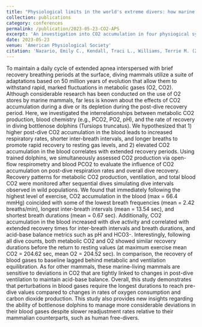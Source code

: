 ```yaml
---
title: "Physiological limits in the world's extreme divers: how marine mammals manage CO2 accumulation and its effects on dive recovery"
collection: publications
category: conferences
permalink: /publication/2023-05-23-CO2-APS
excerpt: 'An investigation into CO2 accumulation in four physiogical systems and their respective recovery timelines.'
date: 2023-05-23
venue: 'American Physiological Society'
citation: 'Nazario, Emily C., Kendall, Traci L., Williams, Terrie M. (2023). &quot;Physiological limits in the world&aposs extreme divers: how marine mammals manage CO2 accumulation and its effects on dive recovery.&quot; <i>American Physiological Society</i>. 38(S1), 5728622.'
---
```


 To maintain a daily cycle of extended apnea interspersed with brief recovery breathing periods at the surface, diving mammals utilize a suite of adaptations based on 50 million years of evolution that allow them to withstand rapid, marked fluctuations in metabolic gases (O2, CO2). Although considerable research has been conducted on the use of O2 stores by marine mammals, far less is known about the effects of CO2 accumulation during a dive or its depletion during the post-dive recovery period. Here, we investigated the interrelationships between metabolic CO2 production, blood chemistry (e.g., PCO2, PO2, pH), and the rate of recovery in diving bottlenose dolphins (Tursiops truncatus). We hypothesized that 1) higher post-dive CO2 accumulation in the blood leads to increased respiratory rates, shorter inter-breath intervals, and longer breaths to promote rapid recovery to resting gas levels, and 2) elevated CO2 accumulation in the blood correlates with extended recovery periods. Using trained dolphins, we simultaneously assessed CO2 production via open-flow respirometry and blood PCO2 to evaluate the influence of CO2 accumulation on post-dive respiration rates and overall dive recovery. Recovery patterns for metabolic CO2 production, ventilation, and total blood CO2 were monitored after sequential dives simulating dive intervals observed in wild populations. We found that immediately following the highest level of exercise, CO2 accumulation in the blood (max = 66.4 mmHg) coincided with some of the lowest breath frequencies (mean = 2.42 breaths/min), longest inter-breath intervals (mean = 13.54 sec), and shortest breath durations (mean = 0.67 sec). Additionally, CO2 accumulation in the blood increased with dive activity and correlated with extended recovery times for inter-breath intervals and breath durations, and acid-base balance metrics such as pH and HCO3-. Interestingly, following all dive counts, both metabolic CO2 and O2 showed similar recovery durations before the return to resting values (at maximum exercise mean CO2 = 204.62 sec, mean O2 = 204.52 sec). In comparison, the recovery of blood gases to baseline lagged behind metabolic and ventilation equilibration. As for other mammals, these marine-living mammals are sensitive to deviations in CO2 that are tightly linked to changes in post-dive ventilation to maintain acid-base balance. Overall, this study demonstrates that perturbations in blood gases require the longest durations to reach pre-dive values compared to changes in rates of oxygen consumption and carbon dioxide production. This study also provides new insights regarding the ability of bottlenose dolphins to manage more considerable deviations in their blood gases despite slower readjustment rates relative to their mammalian counterparts, such as human free-divers.
